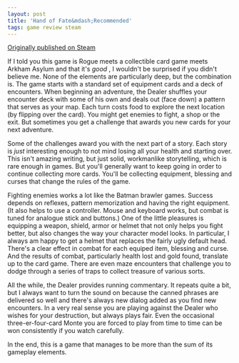 ```yaml
---
layout: post
title: 'Hand of Fate&mdash;Recommended'
tags: game review steam
---
```


[Originally published on Steam](https://steamcommunity.com/id/jlericson/recommended/266510/)


 If I told you this game is Rogue meets a collectible card game meets Arkham Asylum and that it's
 <i>
  good
 </i>
 , I wouldn't be surprised if you didn't believe me. None of the elements are particularly deep, but the combination is. The game starts with a standard set of equipment cards and a deck of encounters. When beginning an adventure, the Dealer shuffles your encounter deck with some of his own and deals out (face down) a pattern that serves as your map. Each turn costs food to explore the next location (by flipping over the card). You might get enemies to fight, a shop or the exit. But sometimes you get a challenge that awards you new cards for your next adventure.
 

 

 Some of the challenges award you with the next part of a story. Each story is
 <i>
  just
 </i>
 interesting enough to not mind losing all your health and starting over. This isn't amazing writing, but just solid, workmanlike storytelling, which is rare enough in games. But you'll generally want to keep going in order to continue collecting more cards. You'll be collecting equipment, blessing and curses that change the rules of the game.
 

 

 Fighting enemies works a lot like the Batman brawler games. Success depends on reflexes, pattern memorization and having the right equipment. (It also helps to use a controller. Mouse and keyboard works, but combat is tuned for analogue stick and buttons.) One of the little pleasures is equipping a weapon, shield, armor or helmet that not only helps you fight better, but also changes the way your character model looks. In particular, I always am happy to get a helmet that replaces the fairly ugly default head. There's a clear effect in combat for each equiped item, blessing and curse. And the results of combat, particularly health lost and gold found, translate up to the card game. There are even maze encounters that challenge you to dodge through a series of traps to collect treasure of various sorts.
 

 

 All the while, the Dealer provides running commentary. It repeats quite a bit, but I always want to turn the sound on because the canned phrases are delivered so well and there's always new dialog added as you find new encounters. In a very real sense you are playing against the Dealer who wishes for your destruction, but always plays fair. Even the occasional three-er-four-card Monte you are forced to play from time to time can be won consistently if you watch carefully.
 

 

 In the end, this is a game that manages to be more than the sum of its gameplay elements.
